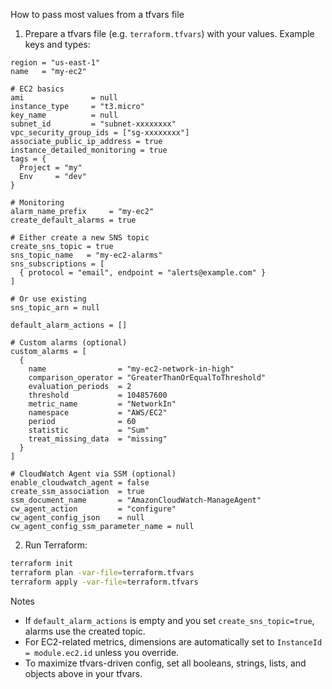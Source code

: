 How to pass most values from a tfvars file

1) Prepare a tfvars file (e.g. `terraform.tfvars`) with your values. Example keys and types:

```hcl
region = "us-east-1"
name   = "my-ec2"

# EC2 basics
ami               = null
instance_type     = "t3.micro"
key_name          = null
subnet_id         = "subnet-xxxxxxxx"
vpc_security_group_ids = ["sg-xxxxxxxx"]
associate_public_ip_address = true
instance_detailed_monitoring = true
tags = {
  Project = "my"
  Env     = "dev"
}

# Monitoring
alarm_name_prefix     = "my-ec2"
create_default_alarms = true

# Either create a new SNS topic
create_sns_topic = true
sns_topic_name   = "my-ec2-alarms"
sns_subscriptions = [
  { protocol = "email", endpoint = "alerts@example.com" }
]

# Or use existing
sns_topic_arn = null

default_alarm_actions = []

# Custom alarms (optional)
custom_alarms = [
  {
    name                = "my-ec2-network-in-high"
    comparison_operator = "GreaterThanOrEqualToThreshold"
    evaluation_periods  = 2
    threshold           = 104857600
    metric_name         = "NetworkIn"
    namespace           = "AWS/EC2"
    period              = 60
    statistic           = "Sum"
    treat_missing_data  = "missing"
  }
]

# CloudWatch Agent via SSM (optional)
enable_cloudwatch_agent = false
create_ssm_association  = true
ssm_document_name       = "AmazonCloudWatch-ManageAgent"
cw_agent_action         = "configure"
cw_agent_config_json    = null
cw_agent_config_ssm_parameter_name = null
```

2) Run Terraform:

```bash
terraform init
terraform plan -var-file=terraform.tfvars
terraform apply -var-file=terraform.tfvars
```

Notes
- If `default_alarm_actions` is empty and you set `create_sns_topic=true`, alarms use the created topic.
- For EC2-related metrics, dimensions are automatically set to `InstanceId = module.ec2.id` unless you override.
- To maximize tfvars-driven config, set all booleans, strings, lists, and objects above in your tfvars.

